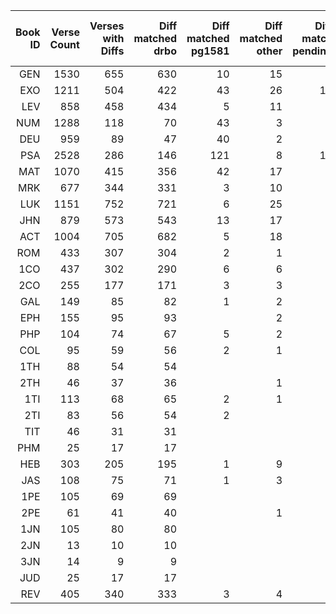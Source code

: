 | Book<br>ID | Verse<br>Count | Verses<br>with<br>Diffs | Diff<br>matched<br>drbo | Diff<br>matched<br>pg1581 | Diff<br>matched<br>other | Diff<br>match<br>pending | Manual<br>edits | Percent<br>with<br>Diffs | Percent<br>Verses<br>matched<br>drbo | Percent<br>Diffs<br>matched<br>drbo |
| ---: | ---: | ---: | ---: | ---: | ---: | ---: | ---: | ---: | ---: | ---: |
|  GEN  | 1530  |  655  |  630  |   10  |   15  |       |    5  | 42%  | 98.4%  | 96%  |
|  EXO  | 1211  |  504  |  422  |   43  |   26  |   13  |    1  | 41%  | 93.2%  | 83%  |
|  LEV  |  858  |  458  |  434  |    5  |   11  |    8  |       | 53%  | 97.2%  | 94%  |
|  NUM  | 1288  |  118  |   70  |   43  |    3  |    2  |       |  9%  | 96.3%  | 59%  |
|  DEU  |  959  |   89  |   47  |   40  |    2  |       |       |  9%  | 95.6%  | 52%  |
|  PSA  | 2528  |  286  |  146  |  121  |    8  |   11  |    2  | 11%  | 94.5%  | 51%  |
|  MAT  | 1070  |  415  |  356  |   42  |   17  |       |    6  | 38%  | 94.5%  | 85%  |
|  MRK  |  677  |  344  |  331  |    3  |   10  |       |    3  | 50%  | 98.1%  | 96%  |
|  LUK  | 1151  |  752  |  721  |    6  |   25  |       |    5  | 65%  | 97.3%  | 95%  |
|  JHN  |  879  |  573  |  543  |   13  |   17  |       |    3  | 65%  | 96.6%  | 94%  |
|  ACT  | 1004  |  705  |  682  |    5  |   18  |       |    9  | 70%  | 97.7%  | 96%  |
|  ROM  |  433  |  307  |  304  |    2  |    1  |       |       | 70%  | 99.3%  | 99%  |
|  1CO  |  437  |  302  |  290  |    6  |    6  |       |       | 69%  | 97.3%  | 96%  |
|  2CO  |  255  |  177  |  171  |    3  |    3  |       |       | 69%  | 97.6%  | 96%  |
|  GAL  |  149  |   85  |   82  |    1  |    2  |       |       | 57%  | 98.0%  | 96%  |
|  EPH  |  155  |   95  |   93  |       |    2  |       |       | 61%  | 98.7%  | 97%  |
|  PHP  |  104  |   74  |   67  |    5  |    2  |       |    1  | 71%  | 93.3%  | 90%  |
|  COL  |   95  |   59  |   56  |    2  |    1  |       |       | 62%  | 96.8%  | 94%  |
|  1TH  |   88  |   54  |   54  |       |       |       |       | 61%  | 100.0%  | 100%  |
|  2TH  |   46  |   37  |   36  |       |    1  |       |       | 80%  | 97.8%  | 97%  |
|  1TI  |  113  |   68  |   65  |    2  |    1  |       |       | 60%  | 97.3%  | 95%  |
|  2TI  |   83  |   56  |   54  |    2  |       |       |       | 67%  | 97.6%  | 96%  |
|  TIT  |   46  |   31  |   31  |       |       |       |       | 67%  | 100.0%  | 100%  |
|  PHM  |   25  |   17  |   17  |       |       |       |       | 68%  | 100.0%  | 100%  |
|  HEB  |  303  |  205  |  195  |    1  |    9  |       |       | 67%  | 96.7%  | 95%  |
|  JAS  |  108  |   75  |   71  |    1  |    3  |       |       | 69%  | 96.3%  | 94%  |
|  1PE  |  105  |   69  |   69  |       |       |       |       | 65%  | 100.0%  | 100%  |
|  2PE  |   61  |   41  |   40  |       |    1  |       |       | 67%  | 98.4%  | 97%  |
|  1JN  |  105  |   80  |   80  |       |       |       |       | 76%  | 100.0%  | 100%  |
|  2JN  |   13  |   10  |   10  |       |       |       |       | 76%  | 100.0%  | 100%  |
|  3JN  |   14  |    9  |    9  |       |       |       |       | 64%  | 100.0%  | 100%  |
|  JUD  |   25  |   17  |   17  |       |       |       |       | 68%  | 100.0%  | 100%  |
|  REV  |  405  |  340  |  333  |    3  |    4  |       |       | 83%  | 98.3%  | 97%  |
